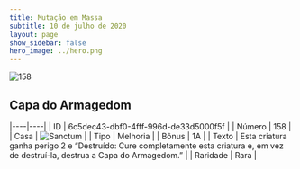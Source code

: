 ```yaml
---
title: Mutação em Massa
subtitle: 10 de julho de 2020
layout: page
show_sidebar: false
hero_image: ../hero.png
---
```


![158](https://cdn.keyforgegame.com/media/card_front/pt/479_158_8WXW4FJ283XW_pt.png)

## Capa do Armagedom

|----|----|
| ID | 6c5dec43-dbf0-4fff-996d-de33d5000f5f |
| Número | 158 |
| Casa | ![Sanctum](https://archonarcana.com/images/thumb/c/c7/Sanctum.png/22px-Sanctum.png "Santuário") |
| Tipo | Melhoria |
| Bônus | 1A |
| Texto | Esta criatura ganha perigo 2 e “Destruído: Cure completamente esta criatura e, em vez de destruí-la, destrua a Capa do Armagedom.” |
| Raridade | Rara |
